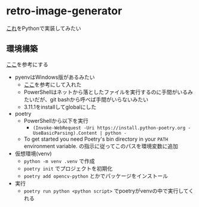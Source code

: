 # retro-image-generator

[これ](https://dailyportalz.jp/kiji/retro_PC_game-mitaina-shashin)をPythonで実装してみたい

## 環境構築

[ここ](https://zenn.dev/zenizeni/books/a64578f98450c2/viewer/c6af80)を参考にする

- pyenvはWindows版があるみたい
  - [ここ](https://qiita.com/probabilityhill/items/9a22f395a1e93206c846)を参考にして入れた
  - PowerShellはネットから落としたファイルを実行するのに手間がいるみたいだが、git bashから呼べば手間がいらないみたい
  - 3.11.1をinstallしてglobalにした
- poetry
  - PowerShellから以下を実行
    - `(Invoke-WebRequest -Uri https://install.python-poetry.org -UseBasicParsing).Content | python -`
  - To get started you need Poetry's bin directory in your `PATH` environment variable. の指示に従ってこのパスを環境変数に追加
- 仮想環境(venv)
  - `python -m venv .venv` で作成
  - `poetry init` でプロジェクトを初期化
  - `poetry add opencv-python` とかでパッケージをインストール
- 実行
  -  `poetry run python <python script>` でpoetryがvenvの中で実行してくれる